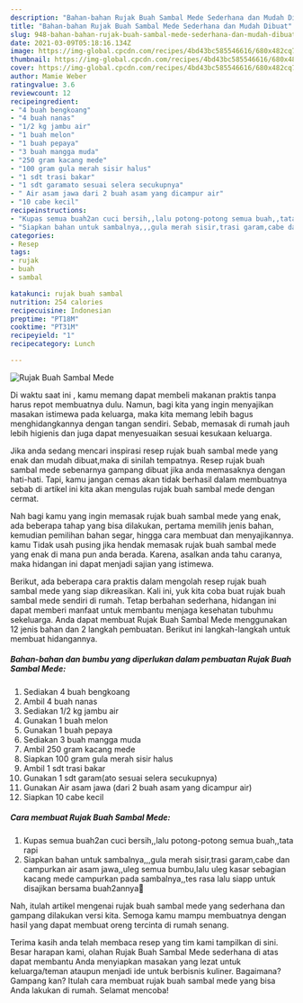 ```yaml
---
description: "Bahan-bahan Rujak Buah Sambal Mede Sederhana dan Mudah Dibuat"
title: "Bahan-bahan Rujak Buah Sambal Mede Sederhana dan Mudah Dibuat"
slug: 948-bahan-bahan-rujak-buah-sambal-mede-sederhana-dan-mudah-dibuat
date: 2021-03-09T05:18:16.134Z
image: https://img-global.cpcdn.com/recipes/4bd43bc585546616/680x482cq70/rujak-buah-sambal-mede-foto-resep-utama.jpg
thumbnail: https://img-global.cpcdn.com/recipes/4bd43bc585546616/680x482cq70/rujak-buah-sambal-mede-foto-resep-utama.jpg
cover: https://img-global.cpcdn.com/recipes/4bd43bc585546616/680x482cq70/rujak-buah-sambal-mede-foto-resep-utama.jpg
author: Mamie Weber
ratingvalue: 3.6
reviewcount: 12
recipeingredient:
- "4 buah bengkoang"
- "4 buah nanas"
- "1/2 kg jambu air"
- "1 buah melon"
- "1 buah pepaya"
- "3 buah mangga muda"
- "250 gram kacang mede"
- "100 gram gula merah sisir halus"
- "1 sdt trasi bakar"
- "1 sdt garamato sesuai selera secukupnya"
- " Air asam jawa dari 2 buah asam yang dicampur air"
- "10 cabe kecil"
recipeinstructions:
- "Kupas semua buah2an cuci bersih,,lalu potong-potong semua buah,,tata rapi"
- "Siapkan bahan untuk sambalnya,,,gula merah sisir,trasi garam,cabe dan campurkan air asam jawa,,uleg semua bumbu,lalu uleg kasar sebagian kacang mede campurkan pada sambalnya,,tes rasa lalu siapp untuk disajikan bersama buah2annya🤗"
categories:
- Resep
tags:
- rujak
- buah
- sambal

katakunci: rujak buah sambal 
nutrition: 254 calories
recipecuisine: Indonesian
preptime: "PT18M"
cooktime: "PT31M"
recipeyield: "1"
recipecategory: Lunch

---
```



![Rujak Buah Sambal Mede](https://img-global.cpcdn.com/recipes/4bd43bc585546616/680x482cq70/rujak-buah-sambal-mede-foto-resep-utama.jpg)

Di waktu  saat ini , kamu memang dapat membeli makanan praktis tanpa harus repot membuatnya dulu. Namun, bagi kita yang ingin menyajikan masakan istimewa pada keluarga, maka kita memang lebih bagus menghidangkannya dengan tangan sendiri. Sebab, memasak di rumah jauh lebih higienis dan juga dapat menyesuaikan sesuai kesukaan keluarga.

Jika anda sedang mencari inspirasi resep rujak buah sambal mede yang enak dan mudah dibuat,maka di sinilah tempatnya. Resep rujak buah sambal mede  sebenarnya gampang dibuat jika anda memasaknya dengan hati-hati. Tapi, kamu jangan cemas akan tidak berhasil dalam membuatnya 
sebab di artikel ini kita akan mengulas rujak buah sambal mede dengan cermat.  



Nah bagi kamu yang ingin memasak rujak buah sambal mede yang enak, ada beberapa tahap yang bisa dilakukan, pertama memilih jenis bahan, kemudian pemilihan bahan segar, hingga cara membuat dan menyajikannya. kamu Tidak usah pusing jika hendak memasak rujak buah sambal mede yang enak di mana pun anda berada. Karena, asalkan anda  tahu caranya, maka hidangan ini dapat menjadi sajian yang istimewa.

Berikut, ada beberapa cara praktis  dalam mengolah resep rujak buah sambal mede yang siap dikreasikan. Kali ini, yuk kita coba buat rujak buah sambal mede sendiri di rumah. Tetap berbahan sederhana, hidangan ini dapat memberi manfaat untuk membantu menjaga kesehatan tubuhmu sekeluarga. Anda dapat membuat Rujak Buah Sambal Mede menggunakan 12 jenis bahan dan 2 langkah pembuatan. Berikut ini langkah-langkah untuk membuat hidangannya.

<!--inarticleads1-->

##### Bahan-bahan dan bumbu yang diperlukan dalam pembuatan Rujak Buah Sambal Mede:

1. Sediakan 4 buah bengkoang
1. Ambil 4 buah nanas
1. Sediakan 1/2 kg jambu air
1. Gunakan 1 buah melon
1. Gunakan 1 buah pepaya
1. Sediakan 3 buah mangga muda
1. Ambil 250 gram kacang mede
1. Siapkan 100 gram gula merah sisir halus
1. Ambil 1 sdt trasi bakar
1. Gunakan 1 sdt garam(ato sesuai selera secukupnya)
1. Gunakan  Air asam jawa (dari 2 buah asam yang dicampur air)
1. Siapkan 10 cabe kecil




<!--inarticleads2-->

##### Cara membuat Rujak Buah Sambal Mede:

1. Kupas semua buah2an cuci bersih,,lalu potong-potong semua buah,,tata rapi
1. Siapkan bahan untuk sambalnya,,,gula merah sisir,trasi garam,cabe dan campurkan air asam jawa,,uleg semua bumbu,lalu uleg kasar sebagian kacang mede campurkan pada sambalnya,,tes rasa lalu siapp untuk disajikan bersama buah2annya🤗




Nah, itulah artikel mengenai  rujak buah sambal mede  yang sederhana dan gampang dilakukan versi kita. Semoga kamu mampu membuatnya dengan hasil yang dapat membuat oreng tercinta di rumah senang. 

Terima kasih anda telah membaca resep yang tim kami tampilkan di sini. Besar harapan kami, olahan  Rujak Buah Sambal Mede sederhana di atas dapat membantu Anda menyiapkan masakan yang lezat untuk keluarga/teman ataupun menjadi ide untuk berbisnis kuliner. Bagaimana? Gampang kan? Itulah cara membuat rujak buah sambal mede yang bisa Anda lakukan di rumah. Selamat mencoba!


